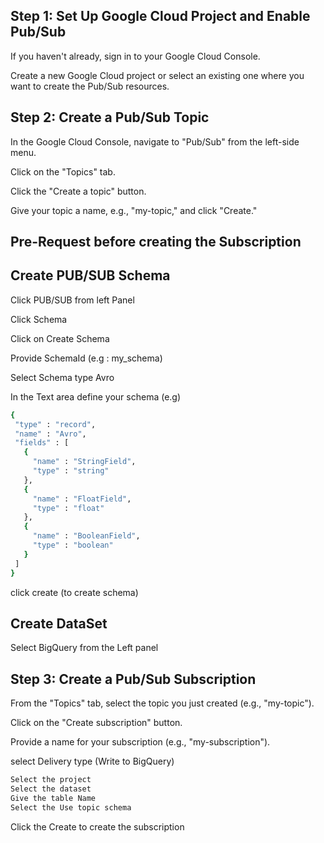 ## Step 1: Set Up Google Cloud Project and Enable Pub/Sub
If you haven't already, sign in to your Google Cloud Console.

Create a new Google Cloud project or select an existing one where you want to create the Pub/Sub resources.

## Step 2: Create a Pub/Sub Topic
In the Google Cloud Console, navigate to "Pub/Sub" from the left-side menu.

Click on the "Topics" tab.

Click the "Create a topic" button.

Give your topic a name, e.g., "my-topic," and click "Create."

## Pre-Request before creating the Subscription

## Create PUB/SUB Schema
Click PUB/SUB from left Panel

Click Schema

Click on Create Schema

Provide SchemaId (e.g : my_schema)

Select Schema type Avro

In the Text area define your schema (e.g)

``` bash
{
 "type" : "record",
 "name" : "Avro",
 "fields" : [
   {
     "name" : "StringField",
     "type" : "string"
   },
   {
     "name" : "FloatField",
     "type" : "float"
   },
   {
     "name" : "BooleanField",
     "type" : "boolean"
   }
 ]
}
```

click create (to create schema)

## Create DataSet

Select BigQuery from the Left panel



## Step 3: Create a Pub/Sub Subscription
From the "Topics" tab, select the topic you just created (e.g., "my-topic").

Click on the "Create subscription" button.

Provide a name for your subscription (e.g., "my-subscription").

select Delivery type (Write to BigQuery)
  ```bash
  Select the project
  Select the dataset
  Give the table Name
  Select the Use topic schema
```
Click the Create to create the subscription

  



